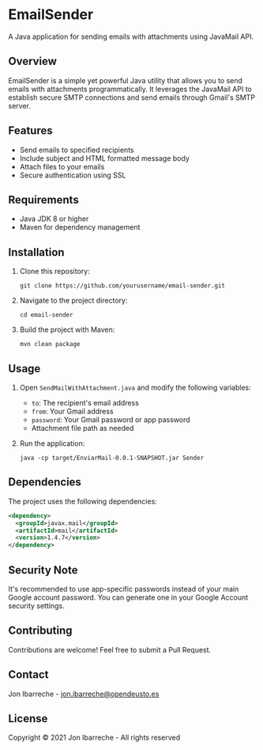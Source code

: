 # EmailSender

A Java application for sending emails with attachments using JavaMail API.

## Overview

EmailSender is a simple yet powerful Java utility that allows you to send emails with attachments programmatically. It leverages the JavaMail API to establish secure SMTP connections and send emails through Gmail's SMTP server.

## Features

- Send emails to specified recipients
- Include subject and HTML formatted message body
- Attach files to your emails
- Secure authentication using SSL

## Requirements

- Java JDK 8 or higher
- Maven for dependency management

## Installation

1. Clone this repository:
   ```
   git clone https://github.com/yourusername/email-sender.git
   ```

2. Navigate to the project directory:
   ```
   cd email-sender
   ```

3. Build the project with Maven:
   ```
   mvn clean package
   ```

## Usage

1. Open `SendMailWithAttachment.java` and modify the following variables:
   - `to`: The recipient's email address
   - `from`: Your Gmail address
   - `password`: Your Gmail password or app password
   - Attachment file path as needed

2. Run the application:
   ```
   java -cp target/EnviarMail-0.0.1-SNAPSHOT.jar Sender
   ```

## Dependencies

The project uses the following dependencies:

```xml
<dependency>
  <groupId>javax.mail</groupId>
  <artifactId>mail</artifactId>
  <version>1.4.7</version>
</dependency>
```

## Security Note

It's recommended to use app-specific passwords instead of your main Google account password. You can generate one in your Google Account security settings.

## Contributing

Contributions are welcome! Feel free to submit a Pull Request.

## Contact

Jon Ibarreche - jon.ibarreche@opendeusto.es

## License

Copyright © 2021 Jon Ibarreche - All rights reserved


